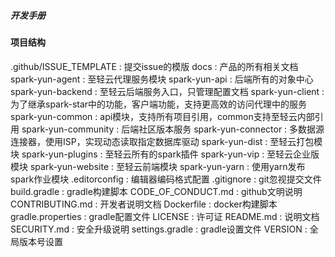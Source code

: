 ##### 开发手册

#### 项目结构

.github/ISSUE_TEMPLATE  :  提交issue的模版
docs : 产品的所有相关文档
spark-yun-agent : 至轻云代理服务模块
spark-yun-api : 后端所有的对象中心
spark-yun-backend : 至轻云后端服务入口，只管理配置文档
spark-yun-client : 为了继承spark-star中的功能，客户端功能，支持更高效的访问代理中的服务
spark-yun-common : api模块，支持所有项目引用，common支持至轻云内部引用
spark-yun-community : 后端社区版本服务
spark-yun-connector : 多数据源连接器，使用ISP，实现动态读取指定数据库驱动
spark-yun-dist : 至轻云打包模块
spark-yun-plugins : 至轻云所有的spark插件
spark-yun-vip : 至轻云企业版模块
spark-yun-website : 至轻云前端模块
spark-yun-yarn : 使用yarn发布spark作业模块
.editorconfig : 编辑器编码格式配置
.gitignore : git忽视提交文件
build.gradle : gradle构建脚本
CODE_OF_CONDUCT.md : github文明说明
CONTRIBUTING.md : 开发者说明文档
Dockerfile : docker构建脚本
gradle.properties : gradle配置文件
LICENSE : 许可证
README.md : 说明文档
SECURITY.md : 安全升级说明
settings.gradle : gradle设置文件
VERSION : 全局版本号设置




